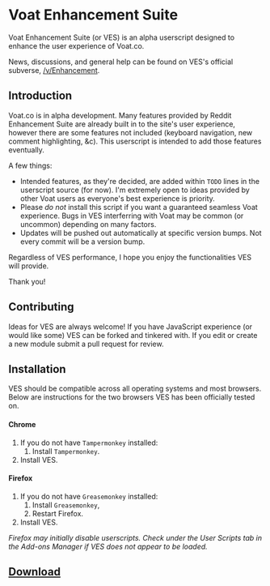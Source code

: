 # Voat Enhancement Suite

Voat Enhancement Suite (or VES) is an alpha userscript designed to enhance the user experience of Voat.co.

News, discussions, and general help can be found on VES's official subverse, [/v/Enhancement](https://voat.co/v/Enhancement).

## Introduction

Voat.co is in alpha development. Many features provided by Reddit Enhancement Suite are already built in to the site's user experience, however there are some features not included (keyboard navigation, new comment highlighting, &c). This userscript is intended to add those features eventually.

A few things:

+ Intended features, as they're decided, are added within `TODO` lines in the userscript source (for now). I'm extremely open to ideas provided by other Voat users as everyone's best experience is priority.
+ Please *do not* install this script if you want a guaranteed seamless Voat experience. Bugs in VES interferring with Voat may be common (or uncommon) depending on many factors.
+ Updates will be pushed out automatically at specific version bumps. Not every commit will be a version bump.

Regardless of VES performance, I hope you enjoy the functionalities VES will provide.

Thank you!

## Contributing

Ideas for VES are always welcome! If you have JavaScript experience (or would like some) VES can be forked and tinkered with. If you edit or create a new module submit a pull request for review.

<!--[![Code Climate](https://codeclimate.com/github/travis-g/Voat-Enhancement-Suite/badges/gpa.svg)](https://codeclimate.com/github/travis-g/Voat-Enhancement-Suite)-->

## Installation

VES should be compatible across all operating systems and most browsers. Below are instructions for the two browsers VES has been officially tested on.

#### Chrome

1. If you do not have `Tampermonkey` installed:
	1. Install `Tampermonkey`.
2. Install VES.

#### Firefox

1. If you do not have `Greasemonkey` installed:
	1. Install `Greasemonkey`,
	2. Restart Firefox.
2. Install VES.

*Firefox may initially disable userscripts. Check under the User Scripts tab in the Add-ons Manager if VES does not appear to be loaded.*

## [Download][dl]

[dl]: https://github.com/travis-g/Voat-Enhancement-Suite/raw/master/voat-enhancement-suite.user.js
